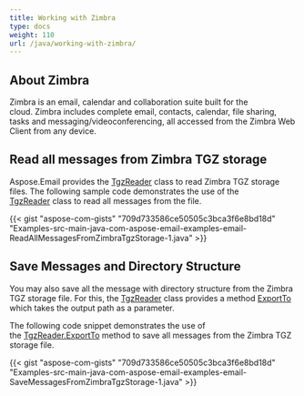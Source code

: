 ```yaml
---
title: Working with Zimbra
type: docs
weight: 110
url: /java/working-with-zimbra/
---
```


## **About Zimbra**
Zimbra is an email, calendar and collaboration suite built for the cloud. Zimbra includes complete email, contacts, calendar, file sharing, tasks and messaging/videoconferencing, all accessed from the Zimbra Web Client from any device.
## **Read all messages from Zimbra TGZ storage**
Aspose.Email provides the [TgzReader](https://apireference.aspose.com/email/java/com.aspose.email/TgzReader) class to read Zimbra TGZ storage files. The following sample code demonstrates the use of the [TgzReader](https://apireference.aspose.com/email/java/com.aspose.email/TgzReader) class to read all messages from the file. 



{{< gist "aspose-com-gists" "709d733586ce50505c3bca3f6e8bd18d" "Examples-src-main-java-com-aspose-email-examples-email-ReadAllMessagesFromZimbraTgzStorage-1.java" >}}
## **Save Messages and Directory Structure**
You may also save all the message with directory structure from the Zimbra TGZ storage file. For this, the [TgzReader](https://apireference.aspose.com/email/java/com.aspose.email/TgzReader) class provides a method [ExportTo](https://apireference.aspose.com/email/java/com.aspose.email/TgzReader#exportTo\(java.lang.String\)) which takes the output path as a parameter.

The following code snippet demonstrates the use of the [TgzReader.ExportTo](https://apireference.aspose.com/email/java/com.aspose.email/TgzReader#exportTo\(java.lang.String\)) method to save all messages from the Zimbra TGZ storage file.



{{< gist "aspose-com-gists" "709d733586ce50505c3bca3f6e8bd18d" "Examples-src-main-java-com-aspose-email-examples-email-SaveMessagesFromZimbraTgzStorage-1.java" >}}
